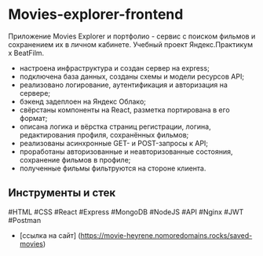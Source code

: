 # Movies-explorer-frontend

Приложение Movies Explorer и портфолио - сервис с поиском фильмов и сохранением их в личном кабинете. Учебный проект Яндекс.Практикум х BeatFilm.

* настроена инфраструктура и создан сервер на express;
* подключена база данных, созданы схемы и модели ресурсов API;
* реализовано логирование, аутентификация и авторизация на сервере;
* бэкенд задеплоен на Яндекс Облако;
* свёрстаны компоненты на React, разметка портирована в его формат;
* описана логика и вёрстка страниц регистрации, логина, редактирования профиля, сохранённых фильмов;
* реализованы асинхронные GET- и POST-запросы к API;
* проработаны авторизованные и неавторизованные состояния, сохранение фильмов в профиле;
* полученные фильмы фильтруются на стороне клиента.

## Инструменты и стек 
#HTML #CSS #React #Express #MongoDB #NodeJS #API #Nginx #JWT #Postman



* [ссылка на сайт] (https://movie-heyrene.nomoredomains.rocks/saved-movies)
